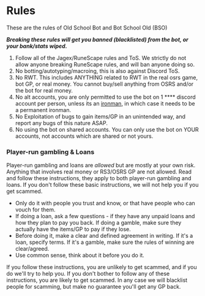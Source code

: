 # Rules

These are the rules of Old School Bot and Bot School Old (BSO)

_**Breaking these rules will get you banned (blacklisted) from the bot, or your bank/stats wiped.**_

1. Follow all of the Jagex/RuneScape rules and ToS. We strictly do not allow anyone breaking RuneScape rules, and will ban anyone doing so.
2. No botting/autotyping/macroing, this is also against Discord ToS.
3. No RWT. This includes ANYTHING related to RWT in the real osrs game, bot GP, or real money. You cannot buy/sell anything from OSRS and/or the bot for real money.
4. No alt accounts, you are only permitted to use the bot on 1 **** discord account per person, unless its an [ironman](ironman-mode.md), in which case it needs to be a permanent ironman.
5. No Exploitation of bugs to gain items/GP in an unintended way, and report any bugs of this nature ASAP.
6. No using the bot on shared accounts. You can only use the bot on YOUR accounts, not accounts which are shared or not yours.



### Player-run gambling & Loans

Player-run gambling and loans are _allowed_ but are mostly at your own risk. Anything that involves real money or RS3/OSRS GP are not allowed. Read and follow these instructions, they apply to both player-run gambling and loans. If you don't follow these basic instructions, we will not help you if you get scammed.

* Only do it with people you trust and know, or that have people who can vouch for them.
* If doing a loan, ask a few questions - if they have any unpaid loans and how they plan to pay you back. If doing a gamble, make sure they actually have the items/GP to pay if they lose.
* Before doing it, make a clear and defined agreement in writing. If it's a loan, specify terms. If it's a gamble, make sure the rules of winning are clear/agreed.
* Use common sense, think about it before you do it.

If you follow these instructions, you are unlikely to get scammed, and if you do we'll try to help you. If you don't bother to follow any of these instructions, you are likely to get scammed. In any case we will blacklist people for scamming, but make no guarantee you'll get any GP back.
